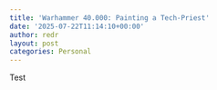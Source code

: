 ```yaml
---
title: 'Warhammer 40.000: Painting a Tech-Priest'
date: '2025-07-22T11:14:10+00:00'
author: redr
layout: post
categories: Personal
---
```




Test